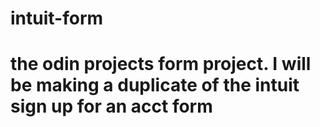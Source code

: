 # intuit-form
# the odin projects form project. I will be making a duplicate of the intuit sign up for an acct form
